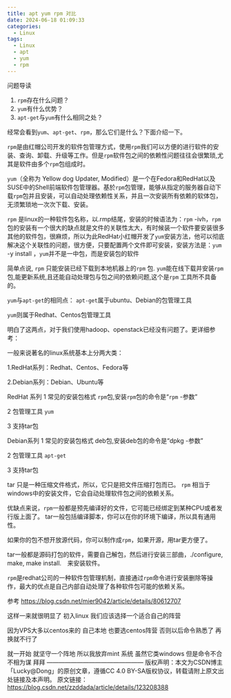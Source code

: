```yaml
---
title: apt yum rpm 对比
date: 2024-06-18 01:09:33
categories:
  - Linux
tags:
  - Linux
  - apt
  - yum
  - rpm
---
```

问题导读
1. `rpm`存在什么问题？
2. `yum`有什么优势？
3. `apt-get`与`yum`有什么相同之处？

经常会看到`yum`、`apt-get`、`rpm`，那么它们是什么？下面介绍一下。

`rpm`是由红帽公司开发的软件包管理方式，使用`rpm`我们可以方便的进行软件的安装、查询、卸载、升级等工作。但是`rpm`软件包之间的依赖性问题往往会很繁琐,尤其是软件由多个`rpm`包组成时。

`yum`（全称为 Yellow dog Updater, Modified）是一个在Fedora和RedHat以及SUSE中的Shell前端软件包管理器。基於`rpm`包管理，能够从指定的服务器自动下载`rpm`包并且安装，可以自动处理依赖性关系，并且一次安装所有依赖的软体包，无须繁琐地一次次下载、安装。

`rpm` 是linux的一种软件包名称，以.rmp结尾，安装的时候语法为：`rpm` -ivh，`rpm`包的安装有一个很大的缺点就是文件的关联性太大，有时候装一个软件要安装很多其他的软件包，很麻烦，所以为此RedHat小红帽开发了`yum`安装方法，他可以彻底解决这个关联性的问题，很方便，只要配置两个文件即可安装，安装方法是：`yum` -y install ，`yum`并不是一中包，而是安装包的软件

简单点说, `rpm` 只能安装已经下载到本地机器上的`rpm` 包. `yum`能在线下载并安装`rpm`包,能更新系统,且还能自动处理包与包之间的依赖问题,这个是`rpm` 工具所不具备的。

`yum`与`apt-get`的相同点：
`apt-get`属于ubuntu、Debian的包管理工具

`yum`则属于Redhat、Centos包管理工具

明白了这两点，对于我们使用hadoop、openstack已经没有问题了。更详细参考：

一般来说著名的linux系统基本上分两大类：

1.RedHat系列：Redhat、Centos、Fedora等

2.Debian系列：Debian、Ubuntu等

RedHat 系列
1 常见的安装包格式 `rpm`包,安装`rpm`包的命令是“`rpm` -参数”

2 包管理工具 `yum`

3 支持tar包

Debian系列
1 常见的安装包格式 deb包,安装deb包的命令是“dpkg -参数”

2 包管理工具 `apt-get`

3 支持tar包

tar 只是一种压缩文件格式，所以，它只是把文件压缩打包而已。
`rpm` 相当于windows中的安装文件，它会自动处理软件包之间的依赖关系。

优缺点来说，`rpm`一般都是预先编译好的文件，它可能已经绑定到某种CPU或者发行版上面了。
tar一般包括编译脚本，你可以在你的环境下编译，所以具有通用性。

如果你的包不想开放源代码，你可以制作成`rpm`，如果开源，用tar更方便了。

tar一般都是源码打包的软件，需要自己解包，然后进行安装三部曲，./configure, make, make install.　来安装软件。

`rpm`是redhat公司的一种软件包管理机制，直接通过`rpm`命令进行安装删除等操作，最大的优点是自己内部自动处理了各种软件包可能的依赖关系。

参考 https://blog.csdn.net/mier9042/article/details/80612707

这样一来就很明显了 初入linux 我们应该选择一个适合自己的阵营

因为VPS大多以centos来的 自己本地 也要选centos阵营 否则以后命令熟悉了  再换就不行了

就一开始 就坚守一个阵地  所以我放弃mint 系统 虽然它类windows 但是命令不合 不相为谋  拜拜
————————————————
版权声明：本文为CSDN博主「Lucky@Dong」的原创文章，遵循CC 4.0 BY-SA版权协议，转载请附上原文出处链接及本声明。
原文链接：https://blog.csdn.net/zzddada/article/details/123208388